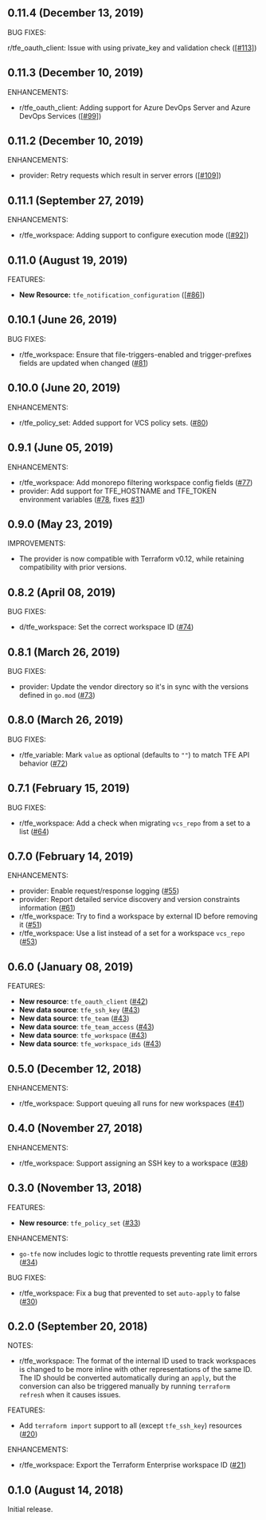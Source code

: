 ## 0.11.4 (December 13, 2019)

BUG FIXES:

r/tfe_oauth_client: Issue with using private_key and validation check ([[#113]](https://github.com/terraform-providers/terraform-provider-tfe/pull/113))

## 0.11.3 (December 10, 2019)
ENHANCEMENTS:

* r/tfe_oauth_client: Adding support for Azure DevOps Server and Azure DevOps Services ([[#99](https://github.com/terraform-providers/terraform-provider-tfe/pull/99)])

## 0.11.2 (December 10, 2019)

ENHANCEMENTS:

* provider: Retry requests which result in server errors ([[#109](https://github.com/terraform-providers/terraform-provider-tfe/pull/109)])

## 0.11.1 (September 27, 2019)

ENHANCEMENTS:

* r/tfe_workspace: Adding support to configure execution mode ([[#92](https://github.com/terraform-providers/terraform-provider-tfe/pull/92)])

## 0.11.0 (August 19, 2019)

FEATURES:

* **New Resource:** `tfe_notification_configuration` ([[#86](https://github.com/terraform-providers/terraform-provider-tfe/issues/86)])

## 0.10.1 (June 26, 2019)

BUG FIXES:

* r/tfe_workspace: Ensure that file-triggers-enabled and trigger-prefixes fields are updated when changed ([#81](https://github.com/terraform-providers/terraform-provider-tfe/pull/81))

## 0.10.0 (June 20, 2019)

ENHANCEMENTS:

* r/tfe_policy_set: Added support for VCS policy sets. ([#80](https://github.com/terraform-providers/terraform-provider-tfe/issues/80))

## 0.9.1 (June 05, 2019)

ENHANCEMENTS:

* r/tfe_workspace: Add monorepo filtering workspace config fields ([#77](https://github.com/terraform-providers/terraform-provider-tfe/pull/77))
* provider: Add support for TFE_HOSTNAME and TFE_TOKEN environment variables ([#78](https://github.com/terraform-providers/terraform-provider-tfe/pull/78), fixes [#31](https://github.com/terraform-providers/terraform-provider-tfe/issues/31))

## 0.9.0 (May 23, 2019)

IMPROVEMENTS:

* The provider is now compatible with Terraform v0.12, while retaining compatibility with prior versions.

## 0.8.2 (April 08, 2019)

BUG FIXES:

* d/tfe_workspace: Set the correct workspace ID ([#74](https://github.com/terraform-providers/terraform-provider-tfe/issues/74))

## 0.8.1 (March 26, 2019)

BUG FIXES:

* provider: Update the vendor directory so it's in sync with the versions defined in `go.mod` ([#73](https://github.com/terraform-providers/terraform-provider-tfe/issues/73))

## 0.8.0 (March 26, 2019)

BUG FIXES:

* r/tfe_variable: Mark `value` as optional (defaults to `""`) to match TFE API behavior ([#72](https://github.com/terraform-providers/terraform-provider-tfe/issues/72))

## 0.7.1 (February 15, 2019)

BUG FIXES:

* r/tfe_workspace: Add a check when migrating `vcs_repo` from a set to a list ([#64](https://github.com/terraform-providers/terraform-provider-tfe/issues/64))

## 0.7.0 (February 14, 2019)

ENHANCEMENTS:

* provider: Enable request/response logging ([#55](https://github.com/terraform-providers/terraform-provider-tfe/issues/55))
* provider: Report detailed service discovery and version constraints information ([#61](https://github.com/terraform-providers/terraform-provider-tfe/issues/61))
* r/tfe_workspace: Try to find a workspace by external ID before removing it ([#51](https://github.com/terraform-providers/terraform-provider-tfe/issues/51))
* r/tfe_workspace: Use a list instead of a set for a workspace `vcs_repo` ([#53](https://github.com/terraform-providers/terraform-provider-tfe/issues/53))

## 0.6.0 (January 08, 2019)

FEATURES:

* **New resource**: `tfe_oauth_client` ([#42](https://github.com/terraform-providers/terraform-provider-tfe/issues/42))
* **New data source**: `tfe_ssh_key` ([#43](https://github.com/terraform-providers/terraform-provider-tfe/issues/43))
* **New data source**: `tfe_team` ([#43](https://github.com/terraform-providers/terraform-provider-tfe/issues/43))
* **New data source**: `tfe_team_access` ([#43](https://github.com/terraform-providers/terraform-provider-tfe/issues/43))
* **New data source**: `tfe_workspace` ([#43](https://github.com/terraform-providers/terraform-provider-tfe/issues/43))
* **New data source**: `tfe_workspace_ids` ([#43](https://github.com/terraform-providers/terraform-provider-tfe/issues/43))

## 0.5.0 (December 12, 2018)

ENHANCEMENTS:

* r/tfe_workspace: Support queuing all runs for new workspaces ([#41](https://github.com/terraform-providers/terraform-provider-tfe/issues/41))

## 0.4.0 (November 27, 2018)

ENHANCEMENTS:

* r/tfe_workspace: Support assigning an SSH key to a workspace ([#38](https://github.com/terraform-providers/terraform-provider-tfe/issues/38))

## 0.3.0 (November 13, 2018)

FEATURES:

* **New resource**: `tfe_policy_set` ([#33](https://github.com/terraform-providers/terraform-provider-tfe/issues/33))

ENHANCEMENTS:

* `go-tfe` now includes logic to throttle requests preventing rate limit errors ([#34](https://github.com/terraform-providers/terraform-provider-tfe/issues/34))

BUG FIXES:

* r/tfe_workspace: Fix a bug that prevented to set `auto-apply` to false ([#30](https://github.com/terraform-providers/terraform-provider-tfe/issues/30))

## 0.2.0 (September 20, 2018)

NOTES:

* r/tfe_workspace: The format of the internal ID used to track workspaces
  is changed to be more inline with other representations of the same ID. The ID
  should be converted automatically during an `apply`, but the conversion can also
  be triggered manually by running `terraform refresh` when it causes issues.

FEATURES:

* Add `terraform import` support to all (except `tfe_ssh_key`) resources ([#20](https://github.com/terraform-providers/terraform-provider-tfe/issues/20))

ENHANCEMENTS:

* r/tfe_workspace: Export the Terraform Enterprise workspace ID ([#21](https://github.com/terraform-providers/terraform-provider-tfe/issues/21))

## 0.1.0 (August 14, 2018)

Initial release.
